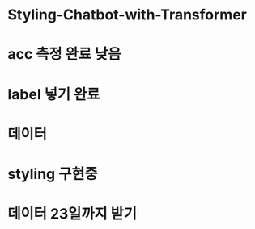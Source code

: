 # Styling-Chatbot-with-Transformer
# acc 측정 완료 낮음
# label 넣기 완료 
# 데이터 
# styling 구현중
# 데이터 23일까지 받기 
